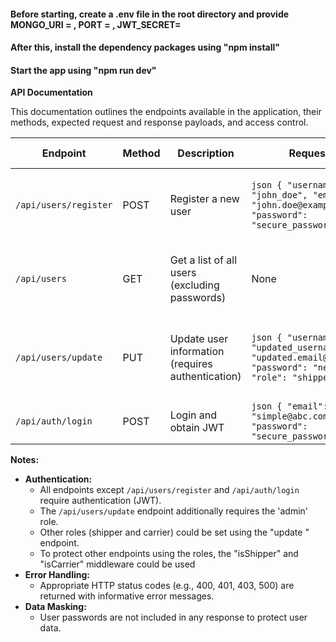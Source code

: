 #### Before starting, create a .env file in the root directory and provide MONGO_URI = , PORT = , JWT_SECRET= 

#### After this, install the dependency packages using "npm install"

#### Start the app using "npm run dev"



**API Documentation**

This documentation outlines the endpoints available in the application, their methods, expected request and response payloads, and access control.


| Endpoint | Method | Description | Request Body | Response | Access Control |
|---|---|---|---|---|---|
| `/api/users/register` | POST | Register a new user | ```json { "username": "john_doe", "email": "john.doe@example.com", "password": "secure_password" } ``` | ```json { "message": "User created successfully", "user": { "username": "john_doe", "email": "john.doe@example.com", "_id": "user_id", //... other user details } } ``` | Public |
| `/api/users` | GET | Get a list of all users (excluding passwords) | None | ```json { "message": "Welcome, authorized user!", "user": [ { "username": "john_doe", "email": "john.doe@example.com", "_id": "user_id" }, //... other user objects ] } ``` | Requires authentication |
| `/api/users/update` | PUT | Update user information (requires authentication) | ```json { "username": "updated_username", "email": "updated.email@example.com", "password": "new_password", "role": "shipper" } ``` | ```json { "message": "User updated successfully", "user": { "username": "updated_username", "email": "updated.email@example.com", "role": "shipper", "_id": "user_id", //... other user details } } ``` | Requires authentication, Admin role |
| `/api/auth/login` | POST | Login and obtain JWT | ```json { "email": "simple@abc.com", "password": "secure_password" } ``` | ```json { "token": "jwt_token_string" } ``` | Public |

**Notes:**

* **Authentication:**
    - All endpoints except `/api/users/register` and `/api/auth/login` require authentication (JWT).
    - The `/api/users/update` endpoint additionally requires the 'admin' role.
    - Other roles (shipper and carrier) could be set using the "update " endpoint. 
    - To protect other endpoints using the roles, the "isShipper" and "isCarrier" middleware could be used
* **Error Handling:**
    - Appropriate HTTP status codes (e.g., 400, 401, 403, 500) are returned with informative error messages.
* **Data Masking:**
    - User passwords are not included in any response to protect user data.

